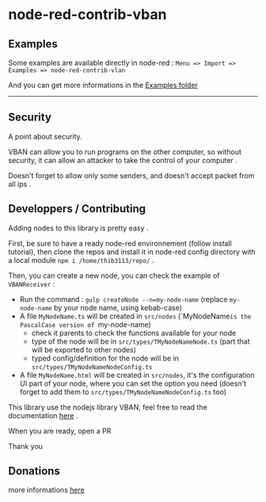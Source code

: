 # node-red-contrib-vban

## Examples

Some examples are available directly in node-red : `Menu => Import => Examples => node-red-contrib-vlan`

And you can get more informations in the [Examples folder](https://github.com/thib3113/node-red-contrib-vban/tree/main/examples)

---

## Security
A point about security.

VBAN can allow you to run programs on the other computer, so without security, it can allow an attacker to take the control of your computer .

Doesn't forget to allow only some senders, and doesn't accept packet from all ips .

## Developpers / Contributing
Adding nodes to this library is pretty easy .

First, be sure to have a ready node-red environnement (follow install tutorial), then clone the repos and install it in node-red config directory with a local module `npm i /home/thib3113/repo/` .

Then, you can create a new node, you can check the example of `VBANReceiver` :
* Run the command : `gulp createNode --n=my-node-name` (replace `my-node-name` by your node name, using kebab-case)
* A file `MyNodeName.ts` will be created in `src/nodes` (`MyNodeName``is the PascalCase version of ``my-node-name)
    * check it parents to check the functions available for your node
    * type of the node will be in `src/types/TMyNodeNameNode.ts` (part that will be exported to other nodes)
    * typed config/definition for the node will be in `src/types/TMyNodeNameNodeConfig.ts`
* A file `MyNodeName.html` will be created in `src/nodes`, it's the configuration UI part of your node, where you can set the option you need (doesn't forget to add them to `src/types/TMyNodeNameNodeConfig.ts` too)

This library use the nodejs library VBAN, feel free to read the documentation [here](https://thib3113.github.io/vban/) .

When you are ready, open a PR

Thank you

## Donations
more informations [here](https://github.com/thib3113/vban#donations)
